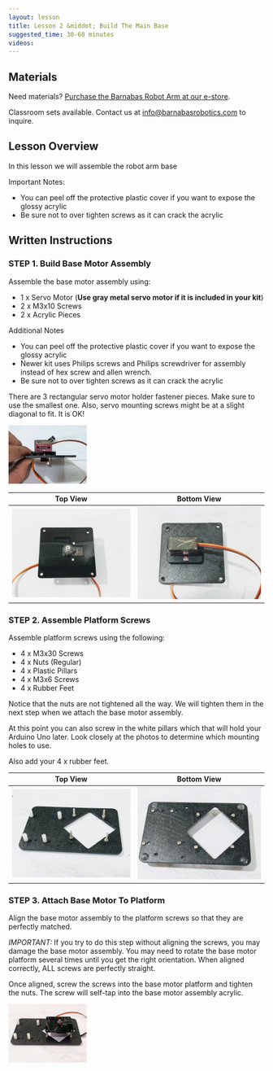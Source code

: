 ```yaml
---
layout: lesson
title: Lesson 2 &middot; Build The Main Base
suggested_time: 30-60 minutes
videos:
---
```




## Materials

Need materials?  [Purchase the Barnabas Robot Arm at our e-store](https://shop.barnabasrobotics.com/collections/classroom-robotics-kits/products/barnabas-arduino-compatible-robot-arm-kit-with-joystick-control-ages-11).  

Classroom sets available.  Contact us at info@barnabasrobotics.com to inquire. 

## Lesson Overview

In this lesson we will assemble the robot arm base

Important Notes:

- You can peel off the protective plastic cover if you want to expose the glossy acrylic
- Be sure not to over tighten screws as it can crack the acrylic

## Written Instructions

### STEP 1. Build Base Motor Assembly

Assemble the base motor assembly using:

- 1 x Servo Motor (**Use gray metal servo motor if it is included in your kit**)
- 2 x M3x10 Screws
- 2 x Acrylic Pieces

Additional Notes

- You can peel off the protective plastic cover if you want to expose the glossy acrylic
- Newer kit uses Philips screws and Philips screwdriver for assembly instead of hex screw and allen wrench.
- Be sure not to over tighten screws as it can crack the acrylic

There are 3 rectangular servo motor holder fastener pieces.  Make sure to use the smallest one.  Also, servo mounting screws might be at a slight diagonal to fit.  It is OK!

<img src="arm (5).jpg" style="zoom:15%;" class="image center" />

|                           Top View                           |                         Bottom View                          |
| :----------------------------------------------------------: | :----------------------------------------------------------: |
| <img src="arm (3).jpg" style="zoom:75%;" class="image center" /> | <img src="arm (4).jpg" style="zoom:75%;" class="image center" /> |

### STEP 2. Assemble Platform Screws

Assemble platform screws using the following:

- 4 x M3x30 Screws
- 4 x Nuts (Regular)
- 4 x Plastic Pillars
- 4 x M3x6 Screws
- 4 x Rubber Feet

Notice that the nuts are not tightened all the way.  We will tighten them in the next step when we attach the base motor assembly.

At this point you can also screw in the white pillars which that will hold your Arduino Uno later.  Look closely at the photos to determine which mounting holes to use.

Also add your 4 x rubber feet.

|                           Top View                           |                         Bottom View                          |
| :----------------------------------------------------------: | :----------------------------------------------------------: |
| <img src="arm (1).jpg" style="zoom:75%;" class="image center" /> | <img src="arm (2).jpg" style="zoom:75%;" class="image center" /> |

### STEP 3. Attach Base Motor To Platform

Align the base motor assembly to the platform screws so that they are perfectly matched.  

*IMPORTANT:* If you try to do this step without aligning the screws, you may damage the base motor assembly.  You may need to rotate the base motor platform several times until you get the right orientation.  When aligned correctly, ALL screws are perfectly straight.

Once aligned, screw the screws into the base motor platform and tighten the nuts.  The screw will self-tap into the base motor assembly acrylic.  

<img src="arm (6).jpg" style="zoom:15%;" class="image center" />
